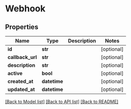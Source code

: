 # Webhook

## Properties
Name | Type | Description | Notes
------------ | ------------- | ------------- | -------------
**id** | **str** |  | [optional] 
**callback_url** | **str** |  | [optional] 
**description** | **str** |  | [optional] 
**active** | **bool** |  | [optional] 
**created_at** | **datetime** |  | [optional] 
**updated_at** | **datetime** |  | [optional] 

[[Back to Model list]](../README.md#documentation-for-models) [[Back to API list]](../README.md#documentation-for-api-endpoints) [[Back to README]](../README.md)


